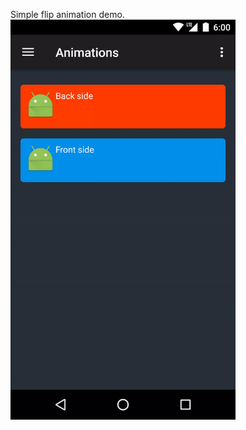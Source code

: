 Simple flip animation demo.
<img src="/art/readme_demo.gif?raw=true" width=360 height=640 alt="Quick Demo">